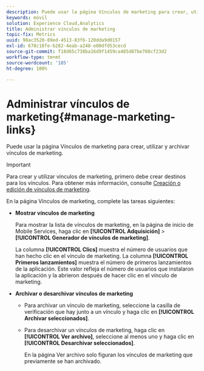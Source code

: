 ```yaml
---
description: Puede usar la página Vínculos de marketing para crear, utilizar y archivar vínculos de marketing.
keywords: móvil
solution: Experience Cloud,Analytics
title: Administrar vínculos de marketing
topic-fix: Metrics
uuid: 98ac3520-89ed-4513-83f6-120dda9d0157
exl-id: 678c18fe-b282-4eab-a248-e00dfd53cecd
source-git-commit: f18d65c738ba16d9f1459ca485d87be708cf23d2
workflow-type: tm+mt
source-wordcount: '185'
ht-degree: 100%

---
```


# Administrar vínculos de marketing{#manage-marketing-links}

Puede usar la página Vínculos de marketing para crear, utilizar y archivar vínculos de marketing.

>[!IMPORTANT]
>
>Para crear y utilizar vínculos de marketing, primero debe crear destinos para los vínculos. Para obtener más información, consulte [Creación o edición de vínculos de marketing](/help/using/acquisition-main/c-marketing-links-builder/t-create-edit-adobe-links/t-create-edit-adobe-links.md).

En la página Vínculos de marketing, complete las tareas siguientes:

* **Mostrar vínculos de marketing**

   Para mostrar la lista de vínculos de marketing, en la página de inicio de Mobile Services, haga clic en **[!UICONTROL Adquisición]** > **[!UICONTROL Generador de vínculos de marketing]**.

   La columna **[!UICONTROL Clics]** muestra el número de usuarios que han hecho clic en el vínculo de marketing. La columna **[!UICONTROL Primeros lanzamientos]** muestra el número de primeros lanzamientos de la aplicación. Este valor refleja el número de usuarios que instalaron la aplicación y la abrieron después de hacer clic en el vínculo de marketing.

* **Archivar o desarchivar vínculos de marketing**

   * Para archivar un vínculo de marketing, seleccione la casilla de verificación que hay junto a un vínculo y haga clic en **[!UICONTROL Archivar seleccionados]**.
   * Para desarchivar un vínculos de marketing, haga clic en **[!UICONTROL Ver archivo]**, seleccione al menos uno y haga clic en **[!UICONTROL Desarchivar seleccionados]**.

      En la página Ver archivo solo figuran los vínculos de marketing que previamente se han archivado.
